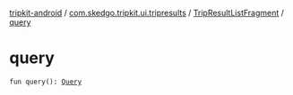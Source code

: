 [tripkit-android](../../index.md) / [com.skedgo.tripkit.ui.tripresults](../index.md) / [TripResultListFragment](index.md) / [query](./query.md)

# query

`fun query(): `[`Query`](../../com.skedgo.android.common.model/-query/index.md)